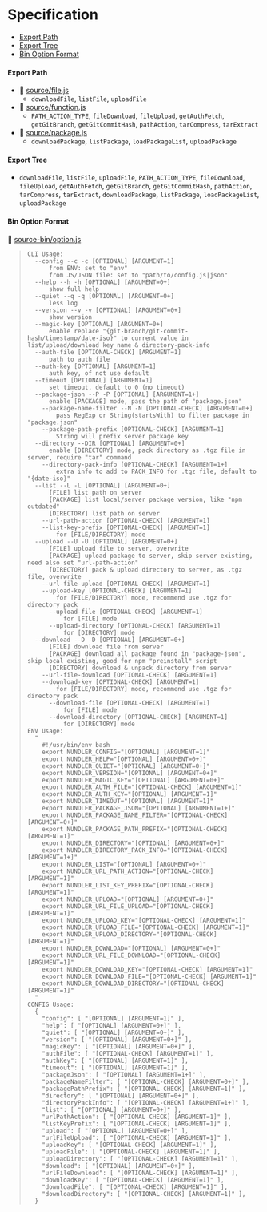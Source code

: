 # Specification

* [Export Path](#export-path)
* [Export Tree](#export-tree)
* [Bin Option Format](#bin-option-format)

#### Export Path
+ 📄 [source/file.js](source/file.js)
  - `downloadFile`, `listFile`, `uploadFile`
+ 📄 [source/function.js](source/function.js)
  - `PATH_ACTION_TYPE`, `fileDownload`, `fileUpload`, `getAuthFetch`, `getGitBranch`, `getGitCommitHash`, `pathAction`, `tarCompress`, `tarExtract`
+ 📄 [source/package.js](source/package.js)
  - `downloadPackage`, `listPackage`, `loadPackageList`, `uploadPackage`

#### Export Tree
- `downloadFile`, `listFile`, `uploadFile`, `PATH_ACTION_TYPE`, `fileDownload`, `fileUpload`, `getAuthFetch`, `getGitBranch`, `getGitCommitHash`, `pathAction`, `tarCompress`, `tarExtract`, `downloadPackage`, `listPackage`, `loadPackageList`, `uploadPackage`

#### Bin Option Format
📄 [source-bin/option.js](source-bin/option.js)
> ```
> CLI Usage:
>   --config --c -c [OPTIONAL] [ARGUMENT=1]
>       from ENV: set to "env"
>       from JS/JSON file: set to "path/to/config.js|json"
>   --help --h -h [OPTIONAL] [ARGUMENT=0+]
>       show full help
>   --quiet --q -q [OPTIONAL] [ARGUMENT=0+]
>       less log
>   --version --v -v [OPTIONAL] [ARGUMENT=0+]
>       show version
>   --magic-key [OPTIONAL] [ARGUMENT=0+]
>       enable replace "{git-branch/git-commit-hash/timestamp/date-iso}" to current value in list/upload/download key name & directory-pack-info
>   --auth-file [OPTIONAL-CHECK] [ARGUMENT=1]
>       path to auth file
>   --auth-key [OPTIONAL] [ARGUMENT=1]
>       auth key, of not use default
>   --timeout [OPTIONAL] [ARGUMENT=1]
>       set timeout, default to 0 (no timeout)
>   --package-json --P -P [OPTIONAL] [ARGUMENT=1+]
>       enable [PACKAGE] mode, pass the path of "package.json"
>     --package-name-filter --N -N [OPTIONAL-CHECK] [ARGUMENT=0+]
>         pass RegExp or String(startsWith) to filter package in "package.json"
>     --package-path-prefix [OPTIONAL-CHECK] [ARGUMENT=1]
>         String will prefix server package key
>   --directory --DIR [OPTIONAL] [ARGUMENT=0+]
>       enable [DIRECTORY] mode, pack directory as .tgz file in server, require "tar" command
>     --directory-pack-info [OPTIONAL-CHECK] [ARGUMENT=1+]
>         extra info to add to PACK_INFO for .tgz file, default to "{date-iso}"
>   --list --L -L [OPTIONAL] [ARGUMENT=0+]
>       [FILE] list path on server
>       [PACKAGE] list local/server package version, like "npm outdated"
>       [DIRECTORY] list path on server
>     --url-path-action [OPTIONAL-CHECK] [ARGUMENT=1]
>     --list-key-prefix [OPTIONAL-CHECK] [ARGUMENT=1]
>         for [FILE/DIRECTORY] mode
>   --upload --U -U [OPTIONAL] [ARGUMENT=0+]
>       [FILE] upload file to server, overwrite
>       [PACKAGE] upload package to server, skip server existing, need also set "url-path-action"
>       [DIRECTORY] pack & upload directory to server, as .tgz file, overwrite
>     --url-file-upload [OPTIONAL-CHECK] [ARGUMENT=1]
>     --upload-key [OPTIONAL-CHECK] [ARGUMENT=1]
>         for [FILE/DIRECTORY] mode, recommend use .tgz for directory pack
>       --upload-file [OPTIONAL-CHECK] [ARGUMENT=1]
>           for [FILE] mode
>       --upload-directory [OPTIONAL-CHECK] [ARGUMENT=1]
>           for [DIRECTORY] mode
>   --download --D -D [OPTIONAL] [ARGUMENT=0+]
>       [FILE] download file from server
>       [PACKAGE] download all package found in "package-json", skip local existing, good for npm "preinstall" script
>       [DIRECTORY] download & unpack directory from server
>     --url-file-download [OPTIONAL-CHECK] [ARGUMENT=1]
>     --download-key [OPTIONAL-CHECK] [ARGUMENT=1]
>         for [FILE/DIRECTORY] mode, recommend use .tgz for directory pack
>       --download-file [OPTIONAL-CHECK] [ARGUMENT=1]
>           for [FILE] mode
>       --download-directory [OPTIONAL-CHECK] [ARGUMENT=1]
>           for [DIRECTORY] mode
> ENV Usage:
>   "
>     #!/usr/bin/env bash
>     export NUNDLER_CONFIG="[OPTIONAL] [ARGUMENT=1]"
>     export NUNDLER_HELP="[OPTIONAL] [ARGUMENT=0+]"
>     export NUNDLER_QUIET="[OPTIONAL] [ARGUMENT=0+]"
>     export NUNDLER_VERSION="[OPTIONAL] [ARGUMENT=0+]"
>     export NUNDLER_MAGIC_KEY="[OPTIONAL] [ARGUMENT=0+]"
>     export NUNDLER_AUTH_FILE="[OPTIONAL-CHECK] [ARGUMENT=1]"
>     export NUNDLER_AUTH_KEY="[OPTIONAL] [ARGUMENT=1]"
>     export NUNDLER_TIMEOUT="[OPTIONAL] [ARGUMENT=1]"
>     export NUNDLER_PACKAGE_JSON="[OPTIONAL] [ARGUMENT=1+]"
>     export NUNDLER_PACKAGE_NAME_FILTER="[OPTIONAL-CHECK] [ARGUMENT=0+]"
>     export NUNDLER_PACKAGE_PATH_PREFIX="[OPTIONAL-CHECK] [ARGUMENT=1]"
>     export NUNDLER_DIRECTORY="[OPTIONAL] [ARGUMENT=0+]"
>     export NUNDLER_DIRECTORY_PACK_INFO="[OPTIONAL-CHECK] [ARGUMENT=1+]"
>     export NUNDLER_LIST="[OPTIONAL] [ARGUMENT=0+]"
>     export NUNDLER_URL_PATH_ACTION="[OPTIONAL-CHECK] [ARGUMENT=1]"
>     export NUNDLER_LIST_KEY_PREFIX="[OPTIONAL-CHECK] [ARGUMENT=1]"
>     export NUNDLER_UPLOAD="[OPTIONAL] [ARGUMENT=0+]"
>     export NUNDLER_URL_FILE_UPLOAD="[OPTIONAL-CHECK] [ARGUMENT=1]"
>     export NUNDLER_UPLOAD_KEY="[OPTIONAL-CHECK] [ARGUMENT=1]"
>     export NUNDLER_UPLOAD_FILE="[OPTIONAL-CHECK] [ARGUMENT=1]"
>     export NUNDLER_UPLOAD_DIRECTORY="[OPTIONAL-CHECK] [ARGUMENT=1]"
>     export NUNDLER_DOWNLOAD="[OPTIONAL] [ARGUMENT=0+]"
>     export NUNDLER_URL_FILE_DOWNLOAD="[OPTIONAL-CHECK] [ARGUMENT=1]"
>     export NUNDLER_DOWNLOAD_KEY="[OPTIONAL-CHECK] [ARGUMENT=1]"
>     export NUNDLER_DOWNLOAD_FILE="[OPTIONAL-CHECK] [ARGUMENT=1]"
>     export NUNDLER_DOWNLOAD_DIRECTORY="[OPTIONAL-CHECK] [ARGUMENT=1]"
>   "
> CONFIG Usage:
>   {
>     "config": [ "[OPTIONAL] [ARGUMENT=1]" ],
>     "help": [ "[OPTIONAL] [ARGUMENT=0+]" ],
>     "quiet": [ "[OPTIONAL] [ARGUMENT=0+]" ],
>     "version": [ "[OPTIONAL] [ARGUMENT=0+]" ],
>     "magicKey": [ "[OPTIONAL] [ARGUMENT=0+]" ],
>     "authFile": [ "[OPTIONAL-CHECK] [ARGUMENT=1]" ],
>     "authKey": [ "[OPTIONAL] [ARGUMENT=1]" ],
>     "timeout": [ "[OPTIONAL] [ARGUMENT=1]" ],
>     "packageJson": [ "[OPTIONAL] [ARGUMENT=1+]" ],
>     "packageNameFilter": [ "[OPTIONAL-CHECK] [ARGUMENT=0+]" ],
>     "packagePathPrefix": [ "[OPTIONAL-CHECK] [ARGUMENT=1]" ],
>     "directory": [ "[OPTIONAL] [ARGUMENT=0+]" ],
>     "directoryPackInfo": [ "[OPTIONAL-CHECK] [ARGUMENT=1+]" ],
>     "list": [ "[OPTIONAL] [ARGUMENT=0+]" ],
>     "urlPathAction": [ "[OPTIONAL-CHECK] [ARGUMENT=1]" ],
>     "listKeyPrefix": [ "[OPTIONAL-CHECK] [ARGUMENT=1]" ],
>     "upload": [ "[OPTIONAL] [ARGUMENT=0+]" ],
>     "urlFileUpload": [ "[OPTIONAL-CHECK] [ARGUMENT=1]" ],
>     "uploadKey": [ "[OPTIONAL-CHECK] [ARGUMENT=1]" ],
>     "uploadFile": [ "[OPTIONAL-CHECK] [ARGUMENT=1]" ],
>     "uploadDirectory": [ "[OPTIONAL-CHECK] [ARGUMENT=1]" ],
>     "download": [ "[OPTIONAL] [ARGUMENT=0+]" ],
>     "urlFileDownload": [ "[OPTIONAL-CHECK] [ARGUMENT=1]" ],
>     "downloadKey": [ "[OPTIONAL-CHECK] [ARGUMENT=1]" ],
>     "downloadFile": [ "[OPTIONAL-CHECK] [ARGUMENT=1]" ],
>     "downloadDirectory": [ "[OPTIONAL-CHECK] [ARGUMENT=1]" ],
>   }
> ```
